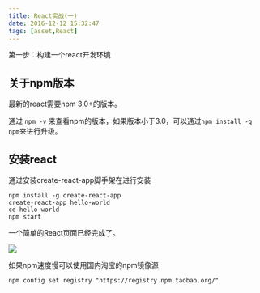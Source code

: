 ```yaml
---
title: React实战(一)
date: 2016-12-12 15:32:47
tags: [asset,React]
---
```


第一步：构建一个react开发环境

<!--more-->

## 关于npm版本

最新的react需要npm 3.0+的版本。

通过 ```npm -v``` 来查看npm的版本，如果版本小于3.0，可以通过```npm install -g npm```来进行升级。


## 安装react

通过安装create-react-app脚手架在进行安装

```
npm install -g create-react-app  
create-react-app hello-world
cd hello-world
npm start
```
一个简单的React页面已经完成了。

![](http://of6m03mmi.bkt.clouddn.com/post_2016_12_12_react_start.png)

如果npm速度慢可以使用国内淘宝的npm镜像源
```
npm config set registry "https://registry.npm.taobao.org/"
```
